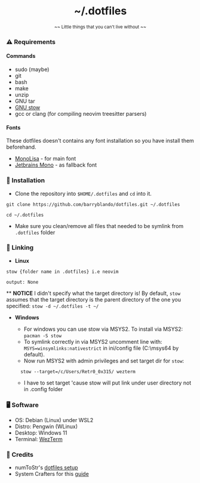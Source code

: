 <h1 align="center">~/.dotfiles</h1>

<p align="center"><sub>~~ Little things that you can't live without ~~</sub></p>

### ⚠️ Requirements

#### Commands

- sudo (maybe)
- git
- bash
- make
- unzip
- GNU tar
- [GNU stow](https://github.com/aspiers/stow)
- gcc or clang (for compiling neovim treesitter parsers)

#### Fonts

These dotfiles doesn't contains any font installation so you have install them beforehand.

- [MonoLisa](https://www.monolisa.dev/) - for main font
- [Jetbrains Mono](https://www.jetbrains.com/lp/mono/) - as fallback font

### 🚀 Installation

- Clone the repository into `$HOME/.dotfiles` and `cd` into it.

```
git clone https://github.com/barryblando/dotfiles.git ~/.dotfiles

cd ~/.dotfiles
```

- Make sure you clean/remove all files that needed to be symlink from `.dotfiles` folder

### 🔗 Linking

* **Linux**

```shell
stow {folder name in .dotfiles} i.e neovim

output: None
```
  ** **NOTICE** I didn't specify what the target directory is! By default, `stow` assumes that the target directory is the parent directory of the one you specified:  `stow -d ~/.dotfiles -t ~/`
     

- **Windows**
  - For windows you can use stow via MSYS2. To install via MSYS2: `pacman -S stow`
  - To symlink correctly in via MSYS2 uncomment line with: `MSYS=winsymlinks:nativestrict` in ini/config file (C:\msys64 by default).
  - Now run MSYS2 with admin privileges and set target dir for `stow`:

  ```shell
    stow --target=/c/Users/Retr0_0x315/ wezterm 
  ```
  - I have to set target 'cause stow will put link under user directory not in .config folder
### 🖥️ Software

- OS: Debian (Linux) under WSL2
- Distro: Pengwin (WLinux)
- Desktop: Windows 11
- Terminal: [WezTerm](https://wezfurlong.org/wezterm/install/linux.html)

### 🙏 Credits

- numToStr's [dotfiles setup](https://github.com/numToStr/dotfiles)
- System Crafters for this [guide](https://www.youtube.com/watch?v=CxAT1u8G7is)
